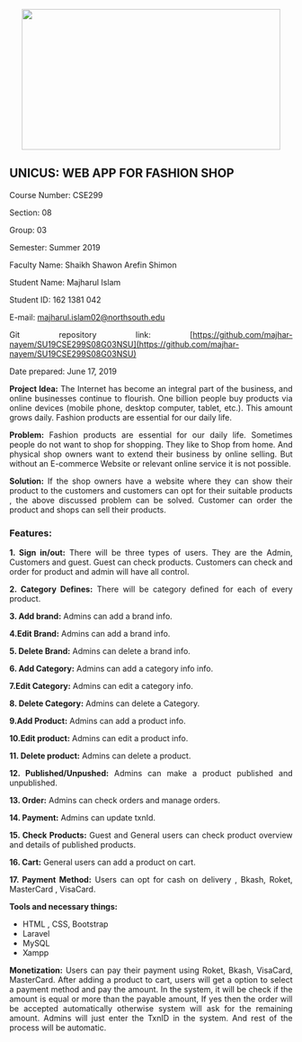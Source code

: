 <div style="text-align: justify;">
  <p align="center">
  <img width="460" height="250" src="https://raw.githubusercontent.com/majhar-nayem/SU19CSE299S08G03NSU/master/Documentation/nsulogo.jpg?token=AHWX2IQN7Q3GMUEIFVRK2PC5JAAFC">
</p>
  
  <p style="text-align: justify;" >
  
<h2>UNICUS: WEB APP FOR FASHION SHOP</h2>

Course Number: CSE299

Section: 08

Group: 03

Semester: Summer 2019

Faculty Name: Shaikh Shawon Arefin Shimon

Student Name: Majharul Islam

Student ID: 162 1381 042

E-mail: [majharul.islam02@northsouth.edu](mailto:majharul.islam02@northsouth.edu)

Git repository link: [https://github.com/majhar-nayem/SU19CSE299S08G03NSU](https://github.com/majhar-nayem/SU19CSE299S08G03NSU)

Date prepared:  June 17, 2019

</p>

**Project Idea:**  The Internet has become an integral part of the business, and online businesses continue to flourish. One billion people buy products via online devices (mobile phone, desktop computer, tablet, etc.). This amount grows daily. Fashion products are essential for our daily life.

**Problem:** Fashion products are essential for our daily life. Sometimes people do not want to shop for shopping. They like to Shop from home. And physical shop owners want to extend their business by online selling. But without an E-commerce Website or relevant online service it is not possible.

**Solution:** If the shop owners have a website where they can show their product to the customers and customers can opt for their suitable products , the above discussed problem can be solved. Customer can order the product and shops can sell their products.

<h3>Features:</h3>

**1. Sign in/out:** There will be three types of users. They are the Admin, Customers and guest. Guest can check products. Customers can check and order for product and admin will have all control.

**2. Category Defines:** There will be category defined for each of every product.

**3. Add brand:** Admins can add a brand info.

**4.Edit Brand:** Admins can add a brand info.

**5. Delete Brand:** Admins can delete a brand info.

**6. Add Category:** Admins can add a category info info.

**7.Edit Category:** Admins can edit a category info.

**8. Delete Category:** Admins can delete a Category.

**9.Add Product:** Admins can add a product info.

**10.Edit product:** Admins can edit a product info.

**11. Delete product:** Admins can delete a product.

**12. Published/Unpushed:** Admins can make a product published and unpublished.

**13. Order:** Admins can check orders and manage orders.

**14. Payment:** Admins can update txnId.

**15. Check Products:** Guest and General users can check product overview and details of published products.

**16. Cart:** General users can add a product on cart.

**17. Payment Method:** Users can opt for cash on delivery , Bkash, Roket, MasterCard , VisaCard.

**Tools and necessary things:**

- HTML , CSS, Bootstrap
- Laravel
- MySQL
- Xampp

**Monetization:** Users can pay their payment using Roket, Bkash, VisaCard, MasterCard. After adding a product to cart, users will get a option to select a payment method and pay the amount. In the system, it will be check if the amount is equal or more than the payable amount, If yes then the order will be accepted automatically otherwise system will ask for the remaining amount. Admins will just enter the TxnID in the system. And rest of the process will be automatic.

</div>
